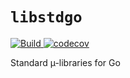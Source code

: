 `libstdgo`
===
[![Build](https://travis-ci.org/obsidiandynamics/libstdgo.svg?branch=master) ](https://travis-ci.org/obsidiandynamics/libstdgo#)
[![codecov](https://codecov.io/gh/obsidiandynamics/libstdgo/branch/master/graph/badge.svg)](https://codecov.io/gh/obsidiandynamics/libstdgo)
<!--[![Language grade: Java](https://img.shields.io/lgtm/grade/java/g/obsidiandynamics/fulcrum.svg?logo=lgtm&logoWidth=18)](https://lgtm.com/projects/g/obsidiandynamics/fulcrum/context:java)-->

Standard µ-libraries for Go
